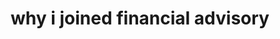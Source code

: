 ---
title: "why i joined financial advisory"
lastmod: "2023-08-15"
tags:
- "personal growth"
weight: -5
enableToc: true

---